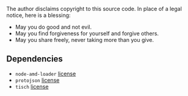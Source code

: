 The author disclaims copyright to this source code. In place of a legal notice,
here is a blessing:

- May you do good and not evil.
- May you find forgiveness for yourself and forgive others.
- May you share freely, never taking more than you give.

Dependencies
------------
- `node-amd-loader` [license](dependencies/node-amd-loader/LICENSE)
- `protojson` [license](dependencies/protojson/LICENSE.md)
- `tisch` [license](dependencies/tisch/LICENSE.md)
